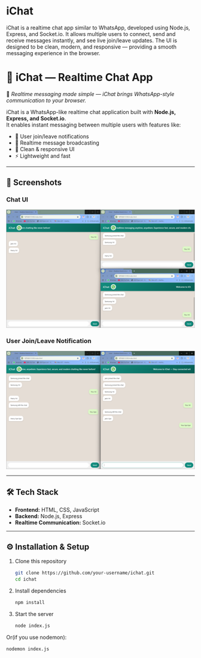 # iChat
iChat is a realtime chat app similar to WhatsApp, developed using Node.js, Express, and Socket.io. It allows multiple users to connect, send and receive messages instantly, and see live join/leave updates. The UI is designed to be clean, modern, and responsive — providing a smooth messaging experience in the browser.

# 💬 iChat — Realtime Chat App

🚀 *Realtime messaging made simple — iChat brings WhatsApp-style communication to your browser.*

iChat is a WhatsApp-like realtime chat application built with **Node.js, Express, and Socket.io**.  
It enables instant messaging between multiple users with features like:

- 🔔 User join/leave notifications  
- 💬 Realtime message broadcasting  
- 📱 Clean & responsive UI  
- ⚡ Lightweight and fast  

---

## 📸 Screenshots

### Chat UI
![Chat UI Screenshot](./screenshots/chat-ui.png)

### User Join/Leave Notification
![User Join Screenshot](./screenshots/user-join.png)


---

## 🛠️ Tech Stack

- **Frontend:** HTML, CSS, JavaScript  
- **Backend:** Node.js, Express  
- **Realtime Communication:** Socket.io  

---

## ⚙️ Installation & Setup

1. Clone this repository  
   ```bash
   git clone https://github.com/your-username/ichat.git
   cd ichat

2. Install dependencies
   ```bash
   npm install

3. Start the server
   ```bash
   node index.js

Or(if you use nodemon):
   ```bash
   nodemon index.js
